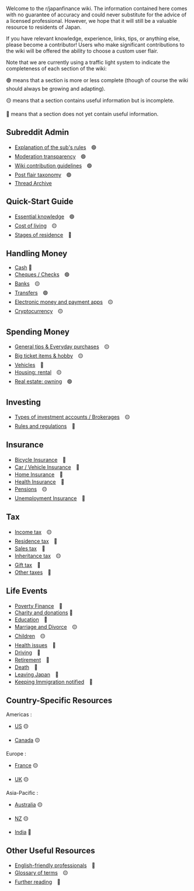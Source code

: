 Welcome to the r/japanfinance wiki. The information contained here comes with no guarantee of accuracy and could never substitute for the advice of a licensed professional. However, we hope that it will still be a valuable resource to residents of Japan. 

If you have relevant knowledge, experience, links, tips, or anything else, please become a contributor! Users who make significant contributions to the wiki will be offered the ability to choose a custom user flair.

Note that we are currently using a traffic light system to indicate the completeness of each section of the wiki:
 
 🟢 means that a section is more or less complete (though of course the wiki should always be growing and adapting). 

 🟡 means that a section contains useful information but is incomplete. 

 🔴 means that a section does not yet contain useful information.

## Subreddit Admin
- [Explanation of the sub's rules](/admin/rules)　🟢
- [Moderation transparency](/admin/transparency)　🟢
- [Wiki contribution guidelines](/admin/guidelines)　🟢
- [Post flair taxonomy](/admin/flairs)　🟢
- [Thread Archive](/admin/collections)

## Quick-Start Guide
- [Essential knowledge](/quick-start/essentials)　🟢
- [Cost of living](/quick-start/cost-of-living)　🟡
- [Stages of residence](/quick-start/stages)　🔴

<TEST CHANGE>

## Handling Money
- [Cash](/handling/cash) 🔴
- [Cheques / Checks](/handling/cheques)　🟢
- [Banks](/handling/banks)　🟡
- [Transfers](/handling/transfers)　🟢
- [Electronic money and payment apps](/handling/points)　🟡
- [Cryptocurrency](/handling/crypto)　🟡

## Spending Money
- [General tips & Everyday purchases](/spending/everyday)　🟡
- [Big ticket items & hobby](/spending/large-purchases)　🟡
- [Vehicles](/spending/vehicles)　🔴
- [Housing: rental](/spending/renting)　🟡
- [Real estate: owning](/spending/real-estate)　🟢

## Investing
- [Types of investment accounts / Brokerages](/investing/long)　🟡
- [Rules and regulations](/investing/rules)　🔴

## Insurance
- [Bicycle Insurance](/insurance/bike)　🔴
- [Car / Vehicle Insurance](/insurance/car)　🔴
- [Home Insurance](/insurance/home)　🔴
- [Health Insurance](/insurance/health)　🔴
- [Pensions](/insurance/pensions)　🟡
- [Unemployment Insurance](/insurance/unemployment)　🔴

## Tax
- [Income tax](/tax/income)　🟡
- [Residence tax](/tax/residence)　🔴
- [Sales tax](/tax/sales)　🔴
- [Inheritance tax](/tax/inheritance)　🟡
- [Gift tax](/tax/gift)　🔴
- [Other taxes](/tax/other)　🔴

## Life Events

- [Poverty Finance](/life/poverty)　🔴
- [Charity and donations](/life/charity) 🔴
- [Education](/life/education)　🔴
- [Marriage and Divorce](/life/marriage-divorce)　🟡
- [Children](/life/children)　🟡
- [Health issues](/life/health)　🔴
- [Driving](/life/driving)　🔴
- [Retirement](/life/retirement)　🔴
- [Death](/life/death)　🔴
- [Leaving Japan](/life/leaving)　🔴
- [Keeping Immigration notified](/life/karlbert)　🔴

## Country-Specific Resources

Americas : 

- [US](/countries/US) 🟡

- [Canada](/countries/Canada) 🟡

Europe : 

- [France](/countries/FR) 🟡

- [UK](/countries/UK) 🟡

Asia-Pacific : 

- [Australia](/countries/Australia) 🟡

- [NZ](/countries/NZ) 🟡

- [India](/countries/India) 🔴

## Other Useful Resources
- [English-friendly professionals](/other/pros)　🔴
- [Glossary of terms](/other/glossary)　🟡
- [Further reading](/other/reading)　🔴
